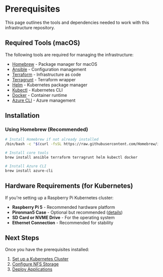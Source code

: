 # Prerequisites

This page outlines the tools and dependencies needed to work with this infrastructure repository.

## Required Tools (macOS)

The following tools are required for managing the infrastructure:

- [Homebrew](https://brew.sh/) - Package manager for macOS
- [Ansible](https://docs.ansible.com/ansible/latest/installation_guide/intro_installation.html#installing-ansible-on-macos) - Configuration management
- [Terraform](https://learn.hashicorp.com/tutorials/terraform/install-cli) - Infrastructure as code
- [Terragrunt](https://terragrunt.gruntwork.io/docs/getting-started/install/) - Terraform wrapper
- [Helm](https://helm.sh/docs/intro/install/) - Kubernetes package manager
- [Kubectl](https://kubernetes.io/docs/tasks/tools/install-kubectl-macos/) - Kubernetes CLI
- [Docker](https://docs.docker.com/docker-for-mac/install/) - Container runtime
- [Azure CLI](https://docs.microsoft.com/en-us/cli/azure/install-azure-cli-macos) - Azure management

## Installation

### Using Homebrew (Recommended)

```bash
# Install Homebrew if not already installed
/bin/bash -c "$(curl -fsSL https://raw.githubusercontent.com/Homebrew/install/HEAD/install.sh)"

# Install core tools
brew install ansible terraform terragrunt helm kubectl docker

# Install Azure CLI
brew install azure-cli
```

## Hardware Requirements (for Kubernetes)

If you're setting up a Raspberry Pi Kubernetes cluster:

- **Raspberry Pi 5** - Recommended hardware platform
- **Pironman5 Case** - Optional but recommended ([details](https://docs.sunfounder.com/projects/pironman5/en/latest/))
- **SD Card or NVME Drive** - For the operating system
- **Ethernet Connection** - Recommended for stability

## Next Steps

Once you have the prerequisites installed:

1. [Set up a Kubernetes Cluster](kubernetes-setup.md)
2. [Configure NFS Storage](../operations/nfs-setup.md)
3. [Deploy Applications](../guides/deploying-applications.md)
